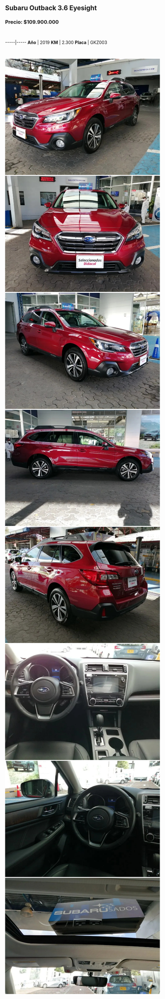 ## Subaru Outback 3.6 Eyesight

### Precio: $109.900.000

<p>&nbsp;</p>

-----|-----
**Año** | 2019
**KM** | 2.300
**Placa** | GKZ003

<p>&nbsp;</p>

<img src="images/Subaru Outback 3.6 Eyesight GKZ003.jpg?raw=true"/>
<img src="images/Subaru Outback 3.6 Eyesight GKZ003 - 1.jpg?raw=true"/>
<img src="images/Subaru Outback 3.6 Eyesight GKZ003 - 2.jpg?raw=true"/>
<img src="images/Subaru Outback 3.6 Eyesight GKZ003 - 3.jpg?raw=true"/>
<img src="images/Subaru Outback 3.6 Eyesight GKZ003 - 4.jpg?raw=true"/>
<img src="images/Subaru Outback 3.6 Eyesight GKZ003 - 5.jpg?raw=true"/>
<img src="images/Subaru Outback 3.6 Eyesight GKZ003 - 7.jpg?raw=true"/>
<img src="images/Subaru Outback 3.6 Eyesight GKZ003 - 8.jpg?raw=true"/>



